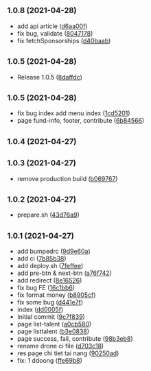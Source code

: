 ## <small>1.0.8 (2021-04-28)</small>

* add api article ([d6aa00f](http://c.eyeteam.vn:10022/quy-tu-thien/web/commits/d6aa00f))
* fix bug, validate ([8047178](http://c.eyeteam.vn:10022/quy-tu-thien/web/commits/8047178))
* fix fetchSponsorships ([d40baab](http://c.eyeteam.vn:10022/quy-tu-thien/web/commits/d40baab))



## <small>1.0.5 (2021-04-28)</small>

* Release 1.0.5 ([8daffdc](http://c.eyeteam.vn:10022/quy-tu-thien/web/commits/8daffdc))



## <small>1.0.5 (2021-04-28)</small>

* fix bug index add menu index ([1cd5201](http://c.eyeteam.vn:10022/quy-tu-thien/web/commits/1cd5201))
* page fund-info, footer, contribute ([6b84566](http://c.eyeteam.vn:10022/quy-tu-thien/web/commits/6b84566))



## <small>1.0.4 (2021-04-27)</small>




## <small>1.0.3 (2021-04-27)</small>

* remove production build ([b069767](http://c.eyeteam.vn:10022/quy-tu-thien/web/commits/b069767))



## <small>1.0.2 (2021-04-27)</small>

* prepare.sh ([43d76a9](http://c.eyeteam.vn:10022/quy-tu-thien/web/commits/43d76a9))



## <small>1.0.1 (2021-04-27)</small>

* add bumpedrc ([9d9e60a](http://c.eyeteam.vn:10022/quy-tu-thien/web/commits/9d9e60a))
* add ci ([7b85b38](http://c.eyeteam.vn:10022/quy-tu-thien/web/commits/7b85b38))
* add deploy.sh ([7feffee](http://c.eyeteam.vn:10022/quy-tu-thien/web/commits/7feffee))
* add pre-btn & next-btn ([a76f742](http://c.eyeteam.vn:10022/quy-tu-thien/web/commits/a76f742))
* add redirect ([8e16526](http://c.eyeteam.vn:10022/quy-tu-thien/web/commits/8e16526))
* fix bug FE ([16c1bb6](http://c.eyeteam.vn:10022/quy-tu-thien/web/commits/16c1bb6))
* fix format money ([b8905cf](http://c.eyeteam.vn:10022/quy-tu-thien/web/commits/b8905cf))
* fix some bug ([d441e7f](http://c.eyeteam.vn:10022/quy-tu-thien/web/commits/d441e7f))
* index ([dd0005f](http://c.eyeteam.vn:10022/quy-tu-thien/web/commits/dd0005f))
* Initial commit ([9c7f839](http://c.eyeteam.vn:10022/quy-tu-thien/web/commits/9c7f839))
* page list-talent ([a0cb580](http://c.eyeteam.vn:10022/quy-tu-thien/web/commits/a0cb580))
* page listtalent ([b3e0838](http://c.eyeteam.vn:10022/quy-tu-thien/web/commits/b3e0838))
* page success, fail, contribute ([98b3eb8](http://c.eyeteam.vn:10022/quy-tu-thien/web/commits/98b3eb8))
* rename drone ci file ([d703c18](http://c.eyeteam.vn:10022/quy-tu-thien/web/commits/d703c18))
* res page chi tiet tai nang ([90250ad](http://c.eyeteam.vn:10022/quy-tu-thien/web/commits/90250ad))
* fix: 1 ddoong ([ffe69b8](http://c.eyeteam.vn:10022/quy-tu-thien/web/commits/ffe69b8))



